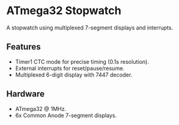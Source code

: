 # ATmega32 Stopwatch  
A stopwatch using multiplexed 7-segment displays and interrupts.  

## Features  
- Timer1 CTC mode for precise timing (0.1s resolution).  
- External interrupts for reset/pause/resume.  
- Multiplexed 6-digit display with 7447 decoder.  

## Hardware  
- ATmega32 @ 1MHz.  
- 6x Common Anode 7-segment displays.  
